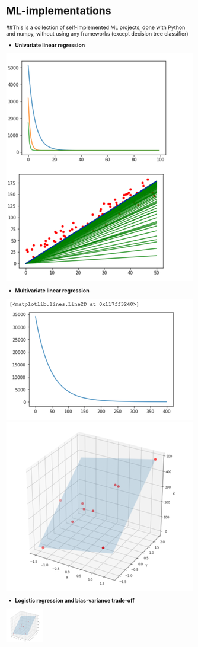# ML-implementations
##This is a collection of self-implemented ML projects, done with Python and numpy, without using any frameworks (except decision tree classifier)
- **Univariate linear regression**

![alt text](readme_images/1-uni-linear-regression.png)

- **Multivariate linear regression**

![alt text](readme_images/2-multivariate-linear-regression.png)
![alt text](readme_images/2-1-multivariate-linear-regression.png)

- **Logistic regression and bias-variance trade-off**
<img src="readme_images/2-1-multivariate-linear-regression.png" width="100">
